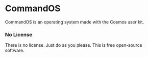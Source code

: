 # CommandOS
CommandOS is an operating system made with the Cosmos user kit.

### No License

There is no license. Just do as you please. This is free open-source software.
